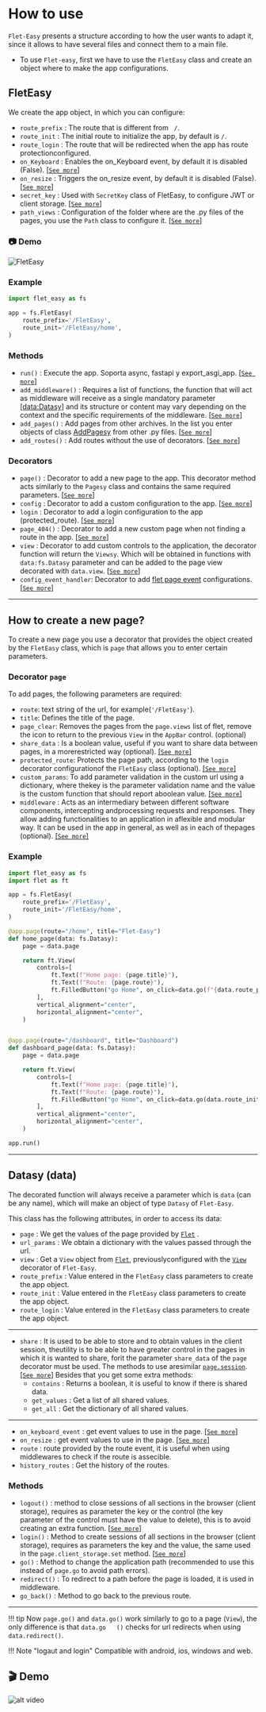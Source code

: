 # How to use
`Flet-Easy` presents a structure according to how the user wants to adapt it, since it allows to have several files and connect them to a main file.

* To use `Flet-easy`, first we have to use the `FletEasy` class and create an object where to make the app configurations.

## FletEasy
We create the app object, in which you can configure:

* `route_prefix` : The route that is different from ` /`.
* `route_init` : The initial route to initialize the app, by default is `/`.
* `route_login` : The route that will be redirected when the app has route protectionconfigured.
* `on_Keyboard` : Enables the on_Keyboard event, by default it is disabled (False). [[`See more`]](/flet-easy/0.2.4/events/keyboard-event)
* `on_resize` : Triggers the on_resize event, by default it is disabled (False). [[`See more`]](/flet-easy/0.2.4/events/on-resize)
* `secret_key` : Used with `SecretKey` class of FletEasy, to configure JWT or client storage. [[`See more`]](/flet-easy/0.2.4/basic-jwt)
* `path_views` : Configuration of the folder where are the .py files of the pages, you use the `Path` class to configure it. [[`See more`]](/flet-easy/0.2.4/add-pages/in-automatic)

### 📷 **Demo**
![FletEasy](assets/images/FletEasy.png "FletEasy")
  
### **Example**
```Python
import flet_easy as fs

app = fs.FletEasy(
    route_prefix='/FletEasy',
    route_init='/FletEasy/home',
)
```

### Methods
* `run()` : Execute the app. Soporta async, fastapi y export_asgi_app. [[`See more`]](/flet-easy/0.2.4/run-the-app)
* `add_middleware()` : Requires a list of functions, the function that will act as middleware will receive as a single mandatory parameter [[data:Datasy](/flet-easy/0.2.4/how-to-use/#datasy-data)] and its structure or content may vary depending on the context and the specific requirements of the middleware. [[`See more`]](/flet-easy/0.2.4/middleware/#general-application)
* `add_pages()` : Add pages from other archives. In the list you enter objects of class [AddPagesy](/flet-easy/0.2.4/add-pages/through-decorators/#addpagesy) from other .py files. [[`See more`]](/flet-easy/0.2.4/add-pages/through-decorators/#adding-pages)
* `add_routes()` : Add routes without the use of decorators. [[`See more`]](/flet-easy/0.2.4/add-pages/by-means-of-functions/#add-routes)

### Decorators
* `page()` : Decorator to add a new page to the app. This decorator method acts similarly to the `Pagesy` class and contains the same required parameters. [[`See more`]](/flet-easy/0.2.4/how-to-use/#decorator-page)
* `config` : Decorator to add a custom configuration to the app. [[`See more`]](/flet-easy/0.2.4/customized-app/general-settings)
* `login` : Decorator to add a login configuration to the app (protected_route). [[`See more`]](/flet-easy/0.2.4/customized-app/route-protection)
* `page_404()` : Decorator to add a new custom page when not finding a route in the app. [[`See more`]](/flet-easy/0.2.4/customized-app/page-404)
* `view` : Decorator to add custom controls to the application, the decorator function will return the `Viewsy`. Which will be obtained in functions with `data:fs.Datasy` parameter and can be added to the page view decorated with `data.view`. [[`See more`]](/flet-easy/0.2.4/customized-app/control-view-configuration)
* `config_event_handler`: Decorator to add [flet page event](https://flet.dev/docs/controls/page/#events) configurations. [[`See more`]](/flet-easy/0.2.4/customized-app/events)
        
---

## How to create a new page?
To create a new page you use a decorator that provides the object created by the `FletEasy` class, which is `page` that allows you to enter certain parameters.

### Decorator **`page`**
To add pages, the following parameters are required:

* `route`: text string of the url, for example(`'/FletEasy'`).
* `title`: Defines the title of the page.
* `page_clear`: Removes the pages from the `page.views` list of flet, remove the icon to return to the previous `View` in the `AppBar` control. (optional)
* `share_data` : Is a boolean value, useful if you want to share data between pages, in a morerestricted way (optional). [[`See more`]](/flet-easy/0.2.4/data-sharing-between-pages)
* `protected_route`: Protects the page path, according to the `login` decorator configurationof the `FletEasy` class (optional). [[`See more`]](/flet-easy/0.2.4/customized-app/route-protection)
* `custom_params`: To add parameter validation in the custom url using a dictionary, where thekey is the parameter validation name and the value is the custom function that should report aboolean value. [[`See more`]](/flet-easy/0.2.4/dynamic-routes/#custom-validation)
* `middleware` : Acts as an intermediary between different software components, intercepting andprocessing requests and responses. They allow adding functionalities to an application in aflexible and modular way.  It can be used in the app in general, as well as in each of thepages (optional). [[`See more`]](/flet-easy/0.2.4/middleware/#for-each-page)


### **Example**
```Python hl_lines="4 9 24"
import flet_easy as fs
import flet as ft

app = fs.FletEasy(
    route_prefix='/FletEasy',
    route_init='/FletEasy/home',
)

@app.page(route="/home", title="Flet-Easy")
def home_page(data: fs.Datasy):
    page = data.page

    return ft.View(
        controls=[
            ft.Text(f"Home page: {page.title}"),
            ft.Text(f"Route: {page.route}"),
            ft.FilledButton("go Home", on_click=data.go(f"{data.route_prefix}/dashboard")),
        ],
        vertical_alignment="center",
        horizontal_alignment="center",
    )


@app.page(route="/dashboard", title="Dashboard")
def dashboard_page(data: fs.Datasy):
    page = data.page

    return ft.View(
        controls=[
            ft.Text(f"Home page: {page.title}"),
            ft.Text(f"Route: {page.route}"),
            ft.FilledButton("go Home", on_click=data.go(data.route_init)),
        ],
        vertical_alignment="center",
        horizontal_alignment="center",
    )

app.run()
```

---

## Datasy (data)
The decorated function will always receive a parameter which is `data` (can be any name), which will make an object of type `Datasy` of `Flet-Easy`.

This class has the following attributes, in order to access its data:

* `page` : We get the values of the page provided by [`Flet`](https://flet.dev/docs/controls/page) .
* `url_params` : We obtain a dictionary with the values passed through the url.
* `view` : Get a `View` object from [`Flet`](https://flet.dev/docs/controls/view), previouslyconfigured with the [`View`](/flet-easy/0.2.4/customized-app/control-view-configuration) decorator of `Flet-Easy`.
* `route_prefix` : Value entered in the `FletEasy` class parameters to create the app object.
* `route_init` : Value entered in the `FletEasy` class parameters to create the app object.
* `route_login` : Value entered in the `FletEasy` class parameters to create the app object.
---
* `share` : It is used to be able to store and to obtain values in the client session, theutility is to be able to have greater control in the pages in which it is wanted to share, forit the parameter `share_data` of the `page` decorator must be used. The methods to use aresimilar [`page.session`](https://flet.dev/docs/guides/python/session-storage). [[`See more`]](/flet-easy/0.2.4/data-sharing-between-pages)
Besides that you get some extra methods:
    * `contains` : Returns a boolean, it is useful to know if there is shared data.
    * `get_values` : Get a list of all shared values.
    * `get_all` : Get the dictionary of all shared values.
---

* `on_keyboard_event` : get event values to use in the page. [[`See more`]](/flet-easy/0.2.4/events/keyboard-event)
* `on_resize` : get event values to use in the page. [[`See more`]](/flet-easy/0.2.4/events/on-resize)
* `route` : route provided by the route event, it is useful when using middlewares to check if the route is assecible.
* `history_routes` : Get the history of the routes.

### Methods

* `logout()` : method to close sessions of all sections in the browser (client storage), requires as parameter the key or the control (the key parameter of the control must have the value to delete), this is to avoid creating an extra function. [[`See more`](/flet-easy/0.2.4/customized-app/route-protection/#logout)]
* `login()` : Method to create sessions of all sections in the browser (client storage), requires as parameters the key and the value, the same used in the `page.client_storage.set` method. [[`See more`](/flet-easy/0.2.4/customized-app/route-protection/#login)]
* `go()` : Method to change the application path (recommended to use this instead of `page.go` to avoid path errors).
* `redirect()` : To redirect to a path before the page is loaded, it is used in middleware.
* `go_back()` : Method to go back to the previous route.

---

!!! tip
    Now `page.go()` and `data.go()` work similarly to go to a page (`View`), the only difference is that `data.go   ()` checks for url redirects when using `data.redirect()`.

!!! Note "logaut and login"
    Compatible with android, ios, windows and web.

## 🎬 **Demo**
![alt video](assets/gifs/use-example.gif "use example")